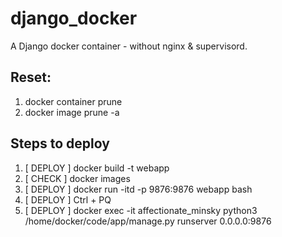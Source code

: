 # django_docker
A Django docker container - without nginx &amp; supervisord.

## Reset:  
1. docker container prune  
2. docker image prune  -a

## Steps to deploy  

1. [ DEPLOY ] docker build -t webapp  
2. [ CHECK ] docker images  
3. [ DEPLOY ] docker run -itd -p 9876:9876 webapp bash
4. [ DEPLOY ] Ctrl + PQ
5. [ DEPLOY ] docker exec -it affectionate_minsky python3 /home/docker/code/app/manage.py runserver 0.0.0.0:9876
